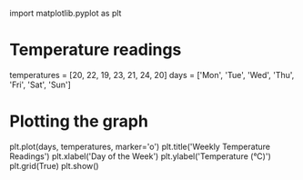 import matplotlib.pyplot as plt

# Temperature readings
temperatures = [20, 22, 19, 23, 21, 24, 20]
days = ['Mon', 'Tue', 'Wed', 'Thu', 'Fri', 'Sat', 'Sun']

# Plotting the graph
plt.plot(days, temperatures, marker='o')
plt.title('Weekly Temperature Readings')
plt.xlabel('Day of the Week')
plt.ylabel('Temperature (°C)')
plt.grid(True)
plt.show()
